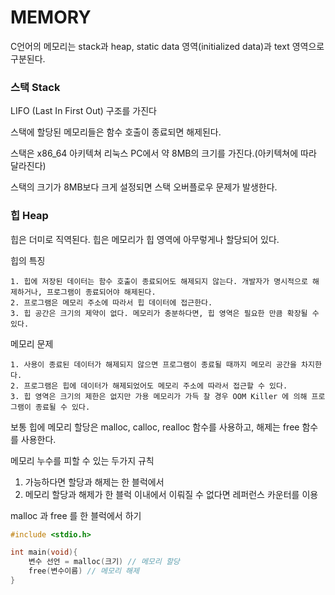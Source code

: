 <h1>MEMORY</h1>

C언어의 메모리는 stack과 heap, static data 영역(initialized data)과 text 영역으로 구분된다.

<h3>스택 Stack</h3>

LIFO (Last In First Out) 구조를 가진다

스택에 할당된 메모리들은 함수 호출이 종료되면 해제된다.

스택은 x86_64 아키텍쳐 리눅스 PC에서 약 8MB의 크기를 가진다.(아키텍쳐에 따라 달라진다)

스택의 크기가 8MB보다 크게 설정되면 스택 오버플로우 문제가 발생한다.

<h3>힙 Heap</h3>

힙은 더미로 직역된다. 힙은 메모리가 힙 영역에 아무렇게나 할당되어 있다.

힙의 특징

    1. 힙에 저장된 데이터는 함수 호출이 종료되어도 해제되지 않는다. 개발자가 명시적으로 해제하거나, 프로그램이 종료되어야 해제된다.
    2. 프로그램은 메모리 주소에 따라서 힙 데이터에 접근한다.
    3. 힙 공간은 크기의 제약이 없다. 메모리가 충분하다면, 힙 영역은 필요한 만큼 확장될 수 있다.

메모리 문제
    
    1. 사용이 종료된 데이터가 해제되지 않으면 프로그램이 종료될 때까지 메모리 공간을 차지한다.
    2. 프로그램은 힙에 데이터가 해제되었어도 메모리 주소에 따라서 접근할 수 있다.
    3. 힙 영역은 크기의 제한은 없지만 가용 메모리가 가득 찰 경우 OOM Killer 에 의해 프로그램이 종료될 수 있다.

보통 힙에 메모리 할당은 malloc, calloc, realloc 함수를 사용하고, 해제는 free 함수를 사용한다. 

메모리 누수를 피할 수 있는 두가지 규칙

1. 가능하다면 할당과 해제는 한 블럭에서
2. 메모리 할당과 해제가 한 블럭 이내에서 이뤄질 수 없다면 레퍼런스 카운터를 이용

malloc 과 free 를 한 블럭에서 하기

```c
#include <stdio.h>

int main(void){
    변수 선언 = malloc(크기) // 메모리 할당
    free(변수이름) // 메모리 해제
}
```
